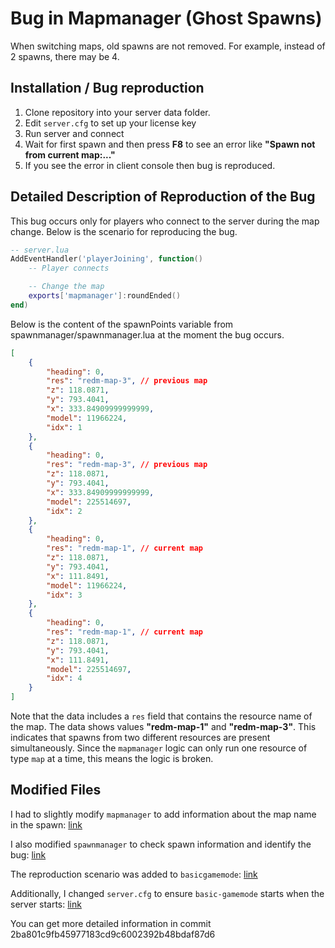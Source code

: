 # Bug in Mapmanager (Ghost Spawns)

When switching maps, old spawns are not removed. For example, instead of 2 spawns, there may be 4.


## Installation / Bug reproduction

1. Clone repository into your server data folder.
2. Edit `server.cfg` to set up your license key
3. Run server and connect
4. Wait for first spawn and then press **F8** to see an error like **"Spawn not from current map:..."** 
5. If you see the error in client console then bug is reproduced.


## Detailed Description of Reproduction of the Bug

This bug occurs only for players who connect to the server during the map change. Below is the scenario for reproducing the bug.

```lua
-- server.lua
AddEventHandler('playerJoining', function()
    -- Player connects

    -- Change the map
    exports['mapmanager']:roundEnded()
end)
```

Below is the content of the spawnPoints variable from spawnmanager/spawnmanager.lua at the moment the bug occurs.

```json
[
    {
        "heading": 0,
        "res": "redm-map-3", // previous map
        "z": 118.0871,
        "y": 793.4041,
        "x": 333.84909999999999,
        "model": 11966224,
        "idx": 1
    },
    {
        "heading": 0,
        "res": "redm-map-3", // previous map
        "z": 118.0871,
        "y": 793.4041,
        "x": 333.84909999999999,
        "model": 225514697,
        "idx": 2
    },
    {
        "heading": 0,
        "res": "redm-map-1", // current map
        "z": 118.0871,
        "y": 793.4041,
        "x": 111.8491,
        "model": 11966224,
        "idx": 3
    },
    {
        "heading": 0,
        "res": "redm-map-1", // current map
        "z": 118.0871,
        "y": 793.4041,
        "x": 111.8491,
        "model": 225514697,
        "idx": 4
    }
]
```

Note that the data includes a `res` field that contains the resource name of the map. The data shows values **"redm-map-1"** and **"redm-map-3"**. This indicates that spawns from two different resources are present simultaneously. Since the `mapmanager` logic can only run one resource of type `map` at a time, this means the logic is broken.

## Modified Files

I had to slightly modify `mapmanager` to add information about the map name in the spawn: [link](resources\[managers]\mapmanager\mapmanager_shared.lua#52)

I also modified `spawnmanager` to check spawn information and identify the bug: [link](resources\[managers]\spawnmanager\spawnmanager.lua#4)

The reproduction scenario was added to `basicgamemode`: [link](resources\[gamemodes]\basic-gamemode\basic_server.lua)

Additionally, I changed `server.cfg` to ensure `basic-gamemode` starts when the server starts: [link](server.cfg#28)

You can get more detailed information in commit 2ba801c9fb45977183cd9c6002392b48bdaf87d6

